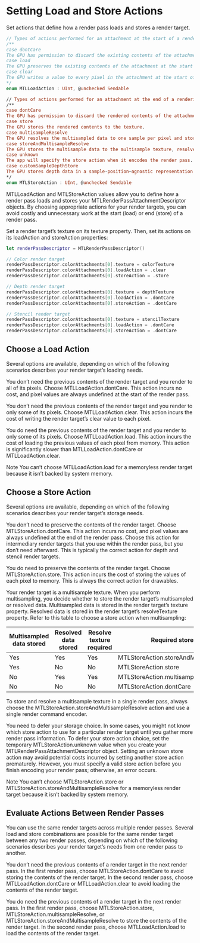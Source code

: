 # Setting Load and Store Actions
Set actions that define how a render pass loads and stores a render target.

```Swift
// Types of actions performed for an attachment at the start of a rendering pass.
/**
case dontCare
The GPU has permission to discard the existing contents of the attachment at the start of the render pass, replacing them with arbitrary data.
case load
The GPU preserves the existing contents of the attachment at the start of the render pass.
case clear
The GPU writes a value to every pixel in the attachment at the start of the render pass.
*/
enum MTLLoadAction : UInt, @unchecked Sendable

// Types of actions performed for an attachment at the end of a rendering pass.
/**
case dontCare
The GPU has permission to discard the rendered contents of the attachment at the end of the render pass, replacing them with arbitrary data.
case store
The GPU stores the rendered contents to the texture.
case multisampleResolve
The GPU resolves the multisampled data to one sample per pixel and stores the data to the resolve texture, discarding the multisample data afterwards.
case storeAndMultisampleResolve
The GPU stores the multisample data to the multisample texture, resolves the data to a sample per pixel, and stores the data to the resolve texture.
case unknown
The app will specify the store action when it encodes the render pass.
case customSampleDepthStore
The GPU stores depth data in a sample-position–agnostic representation.
*/
enum MTLStoreAction : UInt, @unchecked Sendable
```

MTLLoadAction and MTLStoreAction values
allow you to define how a render pass loads and stores your MTLRenderPassAttachmentDescriptor objects.
By choosing appropriate actions for your render targets,
you can avoid costly and unnecessary work at the start (load) or end (store) of a render pass.

Set a render targetʼs texture on its texture property. Then, set its actions on its loadAction and storeAction properties:

```Swift
let renderPassDescriptor = MTLRenderPassDescriptor()

// Color render target
renderPassDescriptor.colorAttachments[0].texture = colorTexture
renderPassDescriptor.colorAttachments[0].loadAction = .clear
renderPassDescriptor.colorAttachments[0].storeAction = .store

// Depth render target
renderPassDescriptor.colorAttachments[0].texture = depthTexture
renderPassDescriptor.colorAttachments[0].loadAction = .dontCare
renderPassDescriptor.colorAttachments[0].storeAction = .dontCare

// Stencil render target
renderPassDescriptor.colorAttachments[0].texture = stencilTexture
renderPassDescriptor.colorAttachments[0].loadAction = .dontCare
renderPassDescriptor.colorAttachments[0].storeAction = .dontCare
```

## Choose a Load Action
Several options are available, depending on which of the following scenarios describes your render targetʼs loading needs.

You donʼt need the previous contents of the render target and you render to all of its pixels.
Choose MTLLoadAction.dontCare.
This action incurs no cost, and pixel values are always undefined at the start of the render pass.

You donʼt need the previous contents of the render target and you render to only some of its pixels.
Choose MTLLoadAction.clear.
This action incurs the cost of writing the render targetʼs clear value to each pixel.

You do need the previous contents of the render target and you render to only some of its pixels.
Choose MTLLoadAction.load.
This action incurs the cost of loading the previous values of each pixel from memory.
This action is significantly slower than MTLLoadAction.dontCare or MTLLoadAction.clear.

Note
You canʼt choose MTLLoadAction.load for a memoryless render target because it isnʼt backed by system memory.

## Choose a Store Action
Several options are available, depending on which of the following scenarios describes your render targetʼs storage needs.

You donʼt need to preserve the contents of the render target.
Choose MTLStoreAction.dontCare.
This action incurs no cost, and pixel values are always undefined at the end of the render pass.
Choose this action for intermediary render targets that you use within the render pass, but you donʼt need afterward.
This is typically the correct action for depth and stencil render targets.

You do need to preserve the contents of the render target.
Choose MTLStoreAction.store.
This action incurs the cost of storing the values of each pixel to memory.
This is always the correct action for drawables.

Your render target is a multisample texture.
When you perform multisampling, you decide whether to store the render targetʼs multisampled or resolved data.
Multisampled data is stored in the render targetʼs texture property.
Resolved data is stored in the render targetʼs resolveTexture property.
Refer to this table to choose a store action when multisampling:

| Multisampled data stored | Resolved data stored | Resolve texture required | Required store action |
| ---- | ---- | ---- | ---- |
| Yes | Yes | Yes | MTLStoreAction.storeAndMultisampleResolve |
| Yes | No | No | MTLStoreAction.store |
| No | Yes | Yes | MTLStoreAction.multisampleResolve |
| No | No | No | MTLStoreAction.dontCare |

To store and resolve a multisample texture in a single render pass,
always choose the MTLStoreAction.storeAndMultisampleResolve action and use a single render command encoder.

You need to defer your storage choice.
In some cases, you might not know which store action to use for a particular render target until you gather more render pass information.
To defer your store action choice,
set the temporary MTLStoreAction.unknown value when you create your MTLRenderPassAttachmentDescriptor object.
Setting an unknown store action may avoid potential costs incurred by setting another store action prematurely.
However, you must specify a valid store action before you finish encoding your render pass; otherwise, an error occurs.

Note
You canʼt choose MTLStoreAction.store or MTLStoreAction.storeAndMultisampleResolve for a memoryless render target
because it isnʼt backed by system memory.

## Evaluate Actions Between Render Passes
You can use the same render targets across multiple render passes.
Several load and store combinations are possible for the same render target between any two render passes,
depending on which of the following scenarios describes your render targetʼs needs from one render pass to another.

You donʼt need the previous contents of a render target in the next render pass.
In the first render pass, choose MTLStoreAction.dontCare to avoid storing the contents of the render target.
In the second render pass, choose MTLLoadAction.dontCare or MTLLoadAction.clear to avoid loading the contents of the render target.

You do need the previous contents of a render target in the next render pass.
In the first render pass, choose MTLStoreAction.store,
MTLStoreAction.multisampleResolve, or MTLStoreAction.storeAndMultisampleResolve to store the contents of the render target.
In the second render pass, choose MTLLoadAction.load to load the contents of the render target.
